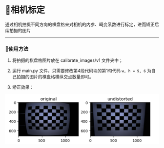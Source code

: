 # :camera_flash:相机标定

  通过相机拍摄不同方向的棋盘格来对相机的内参、畸变系数进行标定，进而矫正后续拍摄的图片

-------

### :rocket:使用方法

1.  将拍摄的棋盘格图片放在 calibrate_images/v1 文件夹中；

2.  运行 main.py 文件，只需要修改第4段代码块的第1句代码 `w, h = 9, 6` 为自己拍摄的图片的棋盘格横纵交点数量即可。

3.  矫正效果：

   <img src="calibration.png" style="zoom:100%;" />
